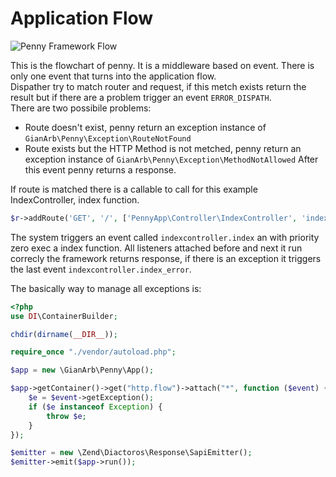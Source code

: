 # Application Flow

![Penny Framework Flow](https://raw.githubusercontent.com/gianarb/penny/db53c546d9ac0cb24fdd352e487a24ae3fe14469/docs/assets/img/event_flow.png)

This is the flowchart of penny. It is a middleware based on event. There is only one event that turns into the application flow.  
Dispather try to match router and request, if this metch exists return the result but if there are a problem trigger an event `ERROR_DISPATH`.  
There are two possibile problems:
* Route doesn't exist, penny return an exception instance of `GianArb\Penny\Exception\RouteNotFound`
* Route exists but the HTTP Method is not metched, penny return an exception instance of `GianArb\Penny\Exception\MethodNotAllowed`
After this event penny returns a response.

If route is matched there is a callable to call for this example IndexController, index function.
```php
$r->addRoute('GET', '/', ['PennyApp\Controller\IndexController', 'index']);
```
The system triggers an event called `indexcontroller.index` an with priority zero exec a index function.
All listeners attached before and next it run correcly the framework returns response,
if there is an exception it triggers the last event `indexcontroller.index_error`.

The basically way to manage all exceptions is:

```php
<?php
use DI\ContainerBuilder;

chdir(dirname(__DIR__));

require_once "./vendor/autoload.php";

$app = new \GianArb\Penny\App();

$app->getContainer()->get("http.flow")->attach("*", function ($event) {
    $e = $event->getException();
    if ($e instanceof Exception) {
        throw $e;
    }
});

$emitter = new \Zend\Diactoros\Response\SapiEmitter();
$emitter->emit($app->run());
```

